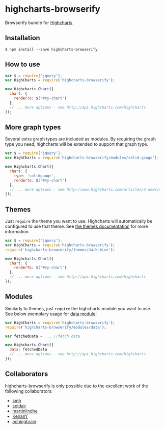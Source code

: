 # highcharts-browserify

Browserify bundle for [Highcharts](http://www.highcharts.com).

## Installation

```shell
$ npm install --save highcharts-browserify
```

## How to use

```js
var $ = require('jquery');
var HighCharts = require('highcharts-browserify');

new Highcharts.Chart({
  chart: {
    renderTo: $('#my-chart')
  },
  // ... more options - see http://api.highcharts.com/highcharts
});
```

## More graph types

Several extra graph types are included as modules.  By requiring the graph type you need, highcharts will be extended to support that graph type.

```js
var $ = require('jquery');
var HighCharts = require('highcharts-browserify/modules/solid-gauge');

new Highcharts.Chart({
  chart: {
    type: 'solidgauge',
    renderTo: $('#my-chart')
  },
  // ... more options - see http://www.highcharts.com/articles/2-news/46-gauges-ranges-and-polar-charts-in-beta
});
```

## Themes

Just `require` the theme you want to use.  Highcharts will automatically be configured to use that theme.  See [the themes documentation](http://www.highcharts.com/docs/chart-design-and-style/themes) for more information.

```js
var $ = require('jquery');
var HighCharts = require('highcharts-browserify');
require('highcharts-browserify/themes/dark-blue');

new Highcharts.Chart({
  chart: {
    renderTo: $('#my-chart')
  },
  // ... more options - see http://api.highcharts.com/highcharts
});
```

## Modules

Similarly to themes, just `require` the highcharts module you want to use. See below exemplary usage for [data module](http://www.highcharts.com/docs/working-with-data/data-module):

```js
var HighCharts = require('highcharts-browserify');
require('highcharts-browserify/modules/data');

var fetchedData = ... //fetch data

new Highcharts.Chart({
  data: fetchedData
  // ... more options - see http://api.highcharts.com/highcharts
});
```

## Collaborators

highcharts-browserify is only possible due to the excellent work of the following collaborators:

 * [smh](https://github.com/smh)
 * [soldair](https://github.com/soldair)
 * [martinlindhe](https://github.com/martinlindhe)
 * [KenanY](https://github.com/KenanY)
 * [achingbrain](https://github.com/achingbrain)
